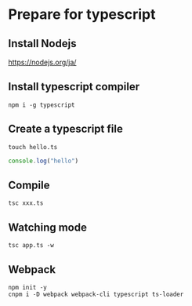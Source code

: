 # Prepare for typescript

## Install Nodejs

<https://nodejs.org/ja/>

## Install typescript compiler

```
npm i -g typescript
```

## Create a typescript file

```
touch hello.ts
```

```ts
console.log("hello")
```

## Compile

```
tsc xxx.ts
```

## Watching mode

``` 
tsc app.ts -w
```

## Webpack
```
npm init -y
cnpm i -D webpack webpack-cli typescript ts-loader 
```